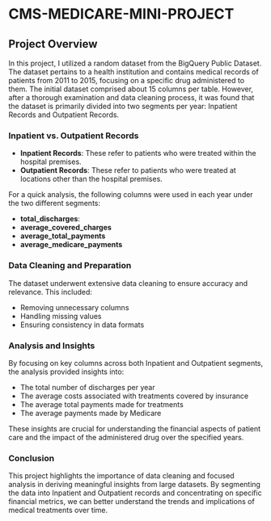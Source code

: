 # CMS-MEDICARE-MINI-PROJECT

## Project Overview

In this project, I utilized a random dataset from the BigQuery Public Dataset. The dataset pertains to a health institution and contains medical records of patients from 2011 to 2015, focusing on a specific drug administered to them. The initial dataset comprised about 15 columns per table. However, after a thorough examination and data cleaning process, it was found that the dataset is primarily divided into two segments per year: Inpatient Records and Outpatient Records.

### Inpatient vs. Outpatient Records

- **Inpatient Records**: These refer to patients who were treated within the hospital premises.
- **Outpatient Records**: These refer to patients who were treated at locations other than the hospital premises.

For a quick analysis, the following columns were used in each year under the two different segments:

- **total_discharges**: 
- **average_covered_charges**
- **average_total_payments**
- **average_medicare_payments**

### Data Cleaning and Preparation

The dataset underwent extensive data cleaning to ensure accuracy and relevance. This included:

- Removing unnecessary columns
- Handling missing values
- Ensuring consistency in data formats

### Analysis and Insights

By focusing on key columns across both Inpatient and Outpatient segments, the analysis provided insights into:

- The total number of discharges per year
- The average costs associated with treatments covered by insurance
- The average total payments made for treatments
- The average payments made by Medicare

These insights are crucial for understanding the financial aspects of patient care and the impact of the administered drug over the specified years.

### Conclusion

This project highlights the importance of data cleaning and focused analysis in deriving meaningful insights from large datasets. By segmenting the data into Inpatient and Outpatient records and concentrating on specific financial metrics, we can better understand the trends and implications of medical treatments over time.
